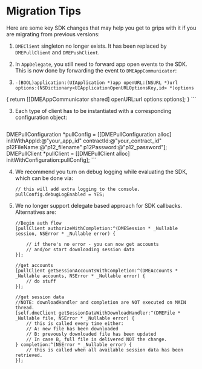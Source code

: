 
# Migration Tips
Here are some key SDK changes that may help you get to grips with it if you are migrating from previous versions:

1. `DMEClient` singleton no longer exists. It has been replaced by `DMEPullClient` and `DMEPushClient`.

2. In `AppDelegate`, you still need to forward app open events to the SDK. This is now done by forwarding the event to `DMEAppCommunicator`:
3. 
	```objc
	-(BOOL)application:(UIApplication *)app openURL:(NSURL *)url options:(NSDictionary<UIApplicationOpenURLOptionsKey,id> *)options
{
    	return [[DMEAppCommunicator shared] openURL:url options:options];
}
	``` 

3. Each type of client has to be instantiated with a corresponding configuration object:

	```objc
DMEPullConfiguration *pullConfig = [[DMEPullConfiguration alloc] initWithAppId:@"your_app_id" contractId:@"your_contract_id" p12FileName:@"p12_filename" p12Password:@"p12_password"];
DMEPullClient *pullClient = [[DMEPullClient alloc] initWithConfiguration:pullConfig];
	```

4. We recommend you turn on debug logging while evaluating the SDK, which can be done via:

	```objc
	// this will add extra logging to the console.
	pullConfig.debugLogEnabled = YES;
	```
5. We no longer support delegate based approach for SDK callbacks. Alternatives are:

	```objc
	//Begin auth flow
	[pullClient authorizeWithCompletion:^(DMESession * _Nullable session, NSError * _Nullable error) {
        
        // if there's no error - you can now get accounts
        // and/or start downloading session data
    }];
	```
	```objc
	//get accounts
	[pullClient getSessionAccountsWithCompletion:^(DMEAccounts * _Nullable accounts, NSError * _Nullable error) {
		// do stuff
	}];
	```
	```objc
	//get session data
	//NOTE: downloadHandler and completion are NOT executed on MAIN thread.
	[self.dmeClient getSessionDataWithDownloadHandler:^(DMEFile * _Nullable file, NSError * _Nullable error) {
        // this is called every time either:
        // A: new file has been downloaded
        // B: prevously downloaded file has been updated
        // In case B, full file is delivered NOT the change.
    } completion:^(NSError * _Nullable error) {
        // this is called when all available session data has been retrieved.
    }];
	```